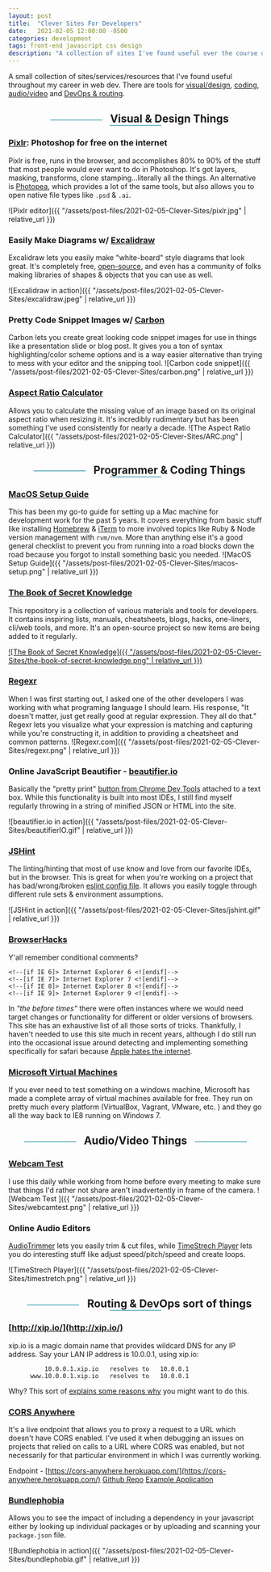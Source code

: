 ```yaml
---
layout: post
title:  "Clever Sites For Developers"
date:   2021-02-05 12:00:00 -0500
categories: development
tags: front-end javascript css design
description: "A collection of sites I've found useful over the course of my career."
---
```

<style>
	h2:not(.post-title) {text-align: center;}
	h2:not(.post-title):before,
	h2:not(.post-title):after {
		margin: 0 1rem;
		border:0.75px solid #69B5C3;
		display:inline-block;
		content:' ';
    	vertical-align: middle;
    	width: 20%;
	}
</style>

A small collection of sites/services/resources that I've found useful throughout my career in web dev.
There are tools for [visual/design](#visual--design-things), [coding](#programmer--coding-things), [audio/video](#audiovideo-things) and [DevOps & routing](#routing--devops-sort-of-things).



## Visual & Design Things

### [Pixlr](https://pixlr.com/e/): Photoshop for free on the internet
Pixlr is free, runs in the browser, and accomplishes 80% to 90% of the stuff that most people would ever want to do in Photoshop. It's got layers, masking, transforms, clone stamping...literally all the things. An alternative is [Photopea](https://www.photopea.com/), which provides a lot of the same tools, but also allows you to open native file types like `.psd` & `.ai`.  

![Pixlr editor]({{ "/assets/post-files/2021-02-05-Clever-Sites/pixlr.jpg" | relative_url }})

### Easily Make Diagrams w/ [Excalidraw](https://excalidraw.com/)
Excalidraw lets you easily make "white-board" style diagrams that look great. It's completely free, [open-source](https://github.com/excalidraw/excalidraw), and even has a community of folks making libraries of shapes & objects that you can use as well.

![Excalidraw in action]({{ "/assets/post-files/2021-02-05-Clever-Sites/excalidraw.jpeg" | relative_url }})


### Pretty Code Snippet Images w/ [Carbon](https://carbon.now.sh/)
Carbon lets you create great looking code snippet images for use in things like a presentation slide or blog post.
It gives you a ton of syntax highlighting/color scheme options and is a way easier alternative than trying to mess with your editor and the snipping tool.
![Carbon code snippet]({{ "/assets/post-files/2021-02-05-Clever-Sites/carbon.png" | relative_url }})


### [Aspect Ratio Calculator](http://andrew.hedges.name/experiments/aspect_ratio/)
Allows you to calculate the missing value of an image based on its original aspect ratio when resizing it. It's incredibly rudimentary but has been something I've used consistently for nearly a decade.
![The Aspect Ratio Calculator]({{ "/assets/post-files/2021-02-05-Clever-Sites/ARC.png" | relative_url }})

## Programmer & Coding Things

### [MacOS Setup Guide](https://sourabhbajaj.com/mac-setup/)
This has been my go-to guide for setting up a Mac machine for development work for the past 5 years. It covers everything from basic stuff like installing [Homebrew](https://brew.sh/) & [iTerm](https://iterm2.com/) to more involved topics like Ruby & Node version management with `rvm/nvm`. More than anything else it's a good general checklist to prevent you from running into a road blocks down the road because you forgot to install something basic you needed.
![MacOS Setup Guide]({{ "/assets/post-files/2021-02-05-Clever-Sites/macos-setup.png" | relative_url }})

### [The Book of Secret Knowledge](https://github.com/trimstray/the-book-of-secret-knowledge)
This repository is a collection of various materials and tools for developers. It contains inspiring lists, manuals, cheatsheets, blogs, hacks, one-liners, cli/web tools, and more. It's an open-source project so new items are being added to it regularly.

<a href="https://github.com/trimstray/the-book-of-secret-knowledge">![The Book of Secret Knowledge]({{ "/assets/post-files/2021-02-05-Clever-Sites/the-book-of-secret-knowledge.png" | relative_url }})</a>

### [Regexr](https://regexr.com/)
When I was first starting out, I asked one of the other developers I was working with what programing language I should learn. His response, "It doesn't matter, just get really good at regular expression. They all do that." Regexr lets you visualize what your expression is matching and capturing while you're constructing it, in addition to providing a cheatsheet and common patterns.
![Regexr.com]({{ "/assets/post-files/2021-02-05-Clever-Sites/regexr.png" | relative_url }})


### Online JavaScript Beautifier - [beautifier.io](https://beautifier.io/)
Basically the "pretty print" [button from Chrome Dev Tools](https://developers.google.com/web/tools/chrome-devtools/javascript/pretty-print) attached to a text box. While this functionality is built into most IDEs, I still find myself regularly throwing in a string of minified JSON or HTML into the site.

![beautifier.io in action]({{ "/assets/post-files/2021-02-05-Clever-Sites/beautifierIO.gif" | relative_url }})

### [JSHint](https://jshint.com/)
The linting/hinting that most of use know and love from our favorite IDEs, but in the browser. This is great for when you're working on a project that has bad/wrong/broken [eslint config file](https://eslint.org/docs/user-guide/configuring/configuration-files#using-configuration-files). It allows you easily toggle through different rule sets & environment assumptions.

![JSHint in action]({{ "/assets/post-files/2021-02-05-Clever-Sites/jshint.gif" | relative_url }})

<!-- 

May need to add "Dan's Tools" 

### [CSS Font Stack](https://www.cssfontstack.com/)
This site has been around for...
![CSS Fonts - Arial]({{ "/assets/post-files/2021-02-05-Clever-Sites/FontStack.png" | relative_url }})
-->

### [BrowserHacks](http://browserhacks.com/)
Y'all remember conditional comments?
```
<!--[if IE 6]> Internet Explorer 6 <![endif]-->
<!--[if IE 7]> Internet Explorer 7 <![endif]-->
<!--[if IE 8]> Internet Explorer 8 <![endif]-->
<!--[if IE 9]> Internet Explorer 9 <![endif]-->
```

In *"the before times"*  there were often instances where we would need target changes or functionality for different or older versions of browsers. This site has an exhaustive list of all those sorts of tricks. Thankfully, I haven't needed to use this site much in recent years, although I do still run into the occasional issue around detecting and implementing something specifically for safari because [Apple hates the internet](https://threadreaderapp.com/thread/1191026394421026816.html).

### [Microsoft Virtual Machines](https://developer.microsoft.com/en-us/microsoft-edge/tools/vms/)
If you ever need to test something on a windows machine, Microsoft has made a complete array of virtual machines available for free.
They run on pretty much every platform (VirtualBox, Vagrant, VMware, etc. ) and they go all the way back to IE8 running on Windows 7.

## Audio/Video Things

### [Webcam Test](https://webcamtests.com/)
I use this daily while working from home before every meeting to make sure that things I'd rather not share aren't inadvertently in frame of the camera.
![Webcam Test ]({{ "/assets/post-files/2021-02-05-Clever-Sites/webcamtest.png" | relative_url }})

### Online Audio Editors
[AudioTrimmer](https://audiotrimmer.com/#) lets you easily trim & cut files, while [TimeStrech Player](https://29a.ch/timestretch/) lets you do interesting stuff like adjust speed/pitch/speed and create loops.

![TimeStrech Player]({{ "/assets/post-files/2021-02-05-Clever-Sites/timestretch.png" | relative_url }})

## Routing & DevOps sort of things

### [http://xip.io/](http://xip.io/)

xip.io is a magic domain name that provides wildcard DNS for any IP address. Say your LAN IP address is 10.0.0.1, using xip.io:
```
          10.0.0.1.xip.io   resolves to   10.0.0.1
      www.10.0.0.1.xip.io   resolves to   10.0.0.1
```
Why? This sort of [explains some reasons why](https://stackoverflow.com/a/37370422/1608016) you might want to do this.


### [CORS Anywhere](https://github.com/Rob--W/cors-anywhere)
It's a live endpoint that allows you to proxy a request to a URL which doesn't have CORS enabled. I've used it when debugging an issues on projects that relied on calls to a URL where CORS was enabled, but not necessarily for that particular environment in which I was currently working.


Endpoint - [https://cors-anywhere.herokuapp.com/](https://cors-anywhere.herokuapp.com/)
[Github Repo](https://github.com/Rob--W/cors-anywhere/)
[Example Application](https://robwu.nl/cors-anywhere.html)

### [Bundlephobia](https://bundlephobia.com/)
Allows you to see the impact of including a dependency in your javascript either by looking up individual packages or by uploading and scanning your `package.json` file.

![Bundlephobia in action]({{ "/assets/post-files/2021-02-05-Clever-Sites/bundlephobia.gif" | relative_url }})



